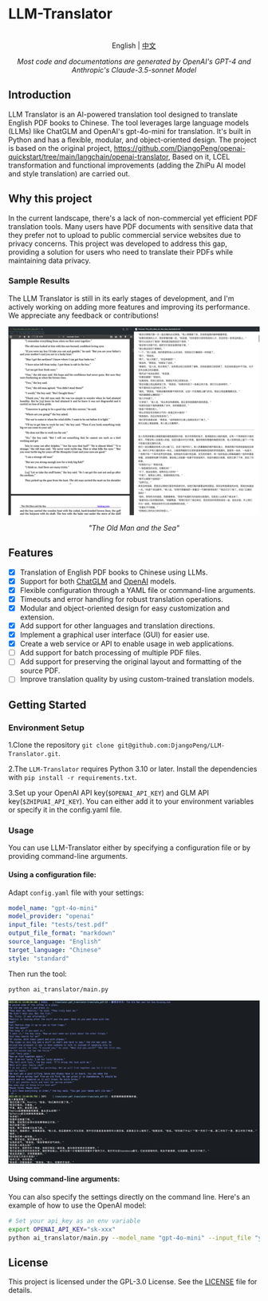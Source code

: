 # LLM-Translator

<p align="center">
    <br> English | <a href="README-CN.md">中文</a>
</p>
<p align="center">
    <em>Most code and documentations are generated by OpenAI's GPT-4 and Anthropic's Claude-3.5-sonnet Model</em>
</p>

## Introduction

LLM Translator is an AI-powered translation tool designed to translate English PDF books to Chinese. The tool leverages large language models (LLMs) like ChatGLM and OpenAI's gpt-4o-mini for translation. It's built in Python and has a flexible, modular, and object-oriented design. The project is based on the original project, https://github.com/DjangoPeng/openai-quickstart/tree/main/langchain/openai-translator, Based on it, LCEL transformation and functional improvements (adding the ZhiPu AI model and style translation) are carried out.

## Why this project

In the current landscape, there's a lack of non-commercial yet efficient PDF translation tools. Many users have PDF documents with sensitive data that they prefer not to upload to public commercial service websites due to privacy concerns. This project was developed to address this gap, providing a solution for users who need to translate their PDFs while maintaining data privacy.

### Sample Results

The LLM Translator is still in its early stages of development, and I'm actively working on adding more features and improving its performance. We appreciate any feedback or contributions!

![The_Old_Man_of_the_Sea](images/sample_image_0.png)

<p align="center">
    <em>"The Old Man and the Sea"</em>
</p>

## Features

- [x] Translation of English PDF books to Chinese using LLMs.
- [x] Support for both [ChatGLM](https://github.com/THUDM/ChatGLM-6B) and [OpenAI](https://platform.openai.com/docs/models) models.
- [x] Flexible configuration through a YAML file or command-line arguments.
- [x] Timeouts and error handling for robust translation operations.
- [x] Modular and object-oriented design for easy customization and extension.
- [x] Add support for other languages and translation directions.
- [x] Implement a graphical user interface (GUI) for easier use.
- [x] Create a web service or API to enable usage in web applications.
- [ ] Add support for batch processing of multiple PDF files.
- [ ] Add support for preserving the original layout and formatting of the source PDF.
- [ ] Improve translation quality by using custom-trained translation models.

## Getting Started

### Environment Setup

1.Clone the repository `git clone git@github.com:DjangoPeng/LLM-Translator.git`.

2.The `LLM-Translator` requires Python 3.10 or later. Install the dependencies with `pip install -r requirements.txt`.

3.Set up your OpenAI API key(`$OPENAI_API_KEY`) and GLM API key(`$ZHIPUAI_API_KEY`). You can either add it to your environment variables or specify it in the config.yaml file.

### Usage

You can use LLM-Translator either by specifying a configuration file or by providing command-line arguments.

#### Using a configuration file:

Adapt `config.yaml` file with your settings:

```yaml
model_name: "gpt-4o-mini"
model_provider: "openai"
input_file: "tests/test.pdf"
output_file_format: "markdown"
source_language: "English"
target_language: "Chinese"
style: "standard"
```

Then run the tool:

```bash
python ai_translator/main.py
```

![sample_out](images/sample_image_1.png)

#### Using command-line arguments:

You can also specify the settings directly on the command line. Here's an example of how to use the OpenAI model:

```bash
# Set your api_key as an env variable
export OPENAI_API_KEY="sk-xxx"
python ai_translator/main.py --model_name "gpt-4o-mini" --input_file "your_input.pdf" --output_file_format "markdown" --source_language "English" --target_language "Chinese"
```

## License

This project is licensed under the GPL-3.0 License. See the [LICENSE](LICENSE) file for details.
